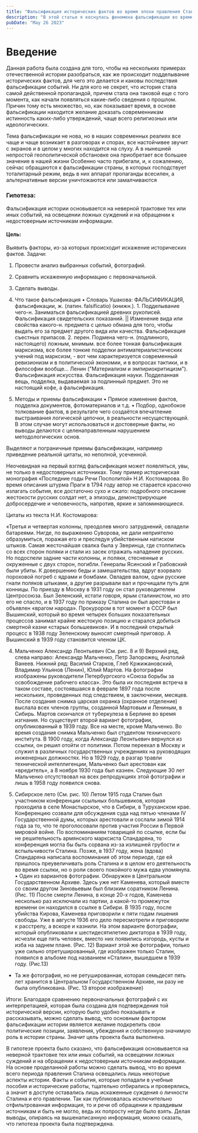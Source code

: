 ```yaml
---
title: "Фальсификация исторических фактов во время эпохи правления Сталина"
description: "В этой статье я коснулась феномена фальсификации во времена правления Сталина."   
pubDate: "May 26 2023"
---
```


# Введение

Данная работа была создана для того, чтобы на нескольких примерах отечественной истории разобраться, как же происходит подделывание исторических фактов, для чего это делается и каковы последствия фальсификации событий.
Ни для кого не секрет, что история стала самой действенной пропагандой, причем стала она таковой еще с того момента, как начали появляться какие-либо сведения о прошлом.
Причин тому есть множество, но, как показывает время, в основе фальсификации находится желание доказать современникам истинность каких-либо утверждений, чаще всего религиозных или идеологических.

Тема фальсификации не нова, но в наших современных реалиях все чаще и чаще
возникает в разговорах и спорах, все настойчивее звучит с экранов и в целом у многих находится на слуху. А в нынешней непростой геополитической обстановке она приобретает все большее значение в нашей жизни
Особенно часто прибегали, и, к сожалению, сейчас обращаются к фальсификации
страны, в которых господствует тоталитарный режим, ведь в них аппарат пропаганды всесилен, а альтернативные версии уничтожаются или замалчиваются

### Гипотеза:
Фальсификация истории основывается на неверной трактовке тех или иных событий,
на освещении ложных суждений и на обращении к недостоверным источникам информации.

#### Цель:
Выявить факторы, из-за которых происходит искажение исторических фактов.
Задачи:
1. Провести анализ выбранных событий, фотографий.
2. Сравнить искаженную информацию с первоначальной.
3. Сделать выводы.
 1. Что такое фальсификация 
    • Словарь Ушакова: ФАЛЬСИФИКАЦИЯ, фальсификации, ж. (латин. falsificatio) (книжн.). 1. Подделывание чего-н. Заниматься фальсификацией древних рукописей.
    Фальсификация свидетельских показаний. || Изменение вида или свойства какого-н. предмета с целью обмана для того, чтобы выдать его за предмет другого вида или качества.
    Фальсификация съестных припасов. 2. перен. Подмена чего-н.
    (подлинного, настоящего) ложным, мнимым. все более тонкая фальсификация марксизма, все более тонкие подделки антиматериалистических учений под марксизм, - вот чем характеризуется современный ревизионизм и в политической экономии, и в вопросах тактики, и в философии вообще... Ленин ("Материализм и эмпириокритицизм"). Фальсификация искусства. Фальсификация науки.
    Подделанная вещь, подделка, выдаваемая за подлинный предмет. Это не настоящий кофе, а фальсификация.

 2. Методы и приемы фальсификации 
    • Прямое изменение фактов, подделка документов, фотоматериалов и т.д.
    • Подбор, однобокое толкование фактов, в результате чего создаётся впечатление выстраивания логической цепочки, в реальности несуществующей. В этом случае могут использоваться и достоверные факты, но выводы делаются с целенаправленным нарушением методологических основ.

Выделяют и пограничные приемы фальсификации, например приведение реальной цитаты, но неполной, усеченной.

Неочевидная на первый взгляд фальсификация может появляться, увы, не только в недостоверных источниках. Тому пример историческая монография «Последние годы Речи Посполитой» Н.И. Костомарова. Во время описания штурма Праги в 1794 году автор не старается красочно излагать события, все достаточно сухо и сжато: подробного описание жестокости русских солдат нет, а эпизоды, демонстрирующие добросердечие и человечность, напротив, яркие и запоминающиеся.

Цитаты из текста Н.И. Костомарова: 

«Третья и четвертая колонны, преодолев много затруднений, овладели батареями.
Нигде, по выражению Суворова, не дали неприятелю образумиться, поражая его и преследуя убийственным натиском штыков. Самая жесточайшая свалка была у Зверинца, где столпились со всех сторон поляки и стали из засек отражать нападение русских. Но подоспели задние части колонны, и поляки, стесненные и окруженные с двух сторон, погибли. Генералы Ясинский и Грабовский были убиты. К довершению беды и замешательства, вдруг взорвало пороховой погреб с ядрами и бомбами.
Овладев валом, одни русские гнали поляков штыками, а другие разрывали вал и прочищали путь для конницы. По приезду в Москву в 1931 году он стал руководителем Центросоюза. Был Зеленский, кстати говоря, ярым сталинистом, но это его не спасло, и в 1937 году по приказу Сталина он был арестован и объявлен «врагом народа». Прокурором в тот момент в СССР был Вышинский, который во время четырех больших показательных процессов занимал крайне жестокую позицию и старался добиться смертной казни «старых большевиков».
И в последний открытый процесс в 1938 году Зеленскому выносят смертный приговор. А Вышинский в 1939 году становится членом ЦК.

4. Мальченко Александр Леонтьевич (См. рис. 8 и 9)
Верхний ряд, слева направо: Александр Мальченко, Петр Запорожец, Анатолий Ванеев.
Нижний ряд: Василий Старков, Глеб Кржижановский, Владимир Ульянов (Ленин), Юлий Мартов.
На фотографии изображены руководители
Петербургского
«Союза борьбы за
освобождение рабочего класса». Это была их последняя встреча в таком составе, состоявшаяся в феврале 1897 года после нескольких, проведенных под следствием, в заключении, месяцев.
После создания снимка царская охранка (охранное отделение) выслала всех членов группы, созданной Мартовым и Лениным, в Сибирь. Мартов скончался от туберкулеза в Берлине во
время изгнания.
Но существует второй вариант фотографии, опубликованный в 1939 году. Все на месте, кроме Мальченко.
Во время создания снимка Мальченко был студентом технического института. В 1900 году, когда Александр Леонтьевич вернулся из ссылки, он решил отойти от политики. Потом переехал в Москву и служил в различных государственных учреждениях на руководящих инженерных должностях. Но в 1929 году, в разгар травли технической интеллигенции, Мальченко был арестован как «вредитель», а 8 ноября 1930 года был казнен. Следующие 30 лет Мальченко отсутствовал на всех репродукциях этой фотографии и лишь в 1958 году появился снова.

5. Сибирское лето (См. рис. 10)
Летом 1915 года Сталин был участником конференции ссыльных большевиков, которая проходила в селе Монастырское, что в Сибири, в Туруханском крае. Конференцию созвали для обсуждения суда над пятью членами IV Государственной думы, которых арестовали и сослали зимой 1914 года за то, что те проголосовали против участия России в Первой мировой войне.
По воспоминаниям товарищей по ссылке, если бы не решительность армянского марксиста
Спандаряна, то конференция могла бы быть сорвана из-за излишней грубости и вспыльчивости Сталина. Позже, в 1937 году, жена (вдова) Спандаряна написала воспоминания об этом периоде, где ей пришлось преувеличивать роль Сталина и в целом его деятельность во время ссылки, но о роли своего покойного мужа едва упомянула.
• Один из вариантов фотографии. Обнаружен в Центральном Государственном Архиве.
Здесь уже нет Каменева, который вместе со своим другом Зиновьевым был близким соратником Ленина. (Рис. 11)
После смерти Ленина, в конце 20-х годов, Каменева несколько раз исключали из партии, а какой-то промежуток времени он находился в ссылке в Сибири.
В 1935 году, после убийства Кирова, Каменева приговорили к пяти годам лишения свободы. Уже в августе 1936 его дело пересмотрели и приговорили к расстрелу, а вскоре
и казнили.
На этом варианте фотографии, который опубликовали к шестидесятилетию диктатора в 1939 году, исчезли еще пять человек, вместо них появились изгородь, кусты и изба на заднем плане. (Рис. 12)
Вариант этой же фотографии, только уже сильно отретушированный, где изображен только Сталин, появился в альбоме под названием «Сталин», вышедшем в 1939 году. (Рис.13) 
* Та же фотография, но не ретушированная, которая семьдесят пять лет хранится в
Центральном Государственном Архиве, ни разу не была опубликована. (Рис. 13 второе изображение)

Итоги: 
Благодаря сравнению первоначальных фотографий с их интерпретацией, которая была создана для подтверждения той исторической версии, которую было удобно показывать и рассказывать, можно сделать вывод, что основным фактором фальсификации истории является желание подкрепить свои политические позиции, заявления, убеждения и собственную значимую роль в истории страны. Значит цель проекта была выполнена.

В гипотезе проекта было сказано, что фальсификация основывается на неверной трактовке тех или иных событий, на освещении ложных суждений и на обращении к недостоверным источникам информации. На основе проделанной работы можно сделать вывод, что во время всего периода правления Сталина освещались лишь некоторые аспекты истории.
Факты и события, которые попадали в учебные пособия и исторические работы, тщательно отбирались и проверялись, а значит в доступе оставались лишь искаженные суждения о личности Сталина и его правлении. Так как публиковалась исключительно отфильтрованная информация, то и речи об обращении к правдивым источникам и быть не могло, ведь их попросту негде было взять. Делая выводы, опираясь на вышенаписанную информация, можно сказать, что гипотеза проекта была подтверждена.